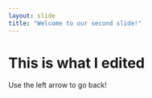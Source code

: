 ```yaml
---
layout: slide
title: "Welcome to our second slide!"
---
```

# This is what I edited
Use the left arrow to go back!
